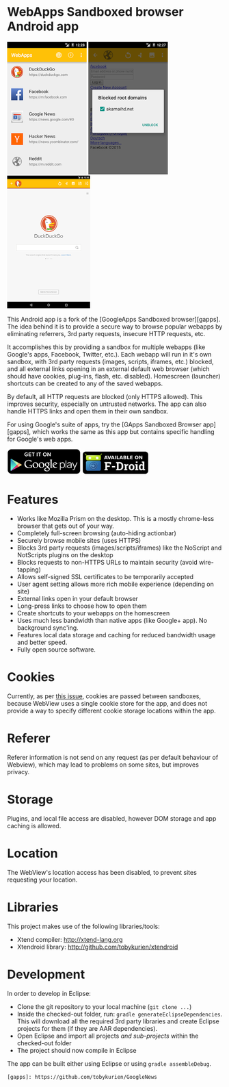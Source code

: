 WebApps Sandboxed browser Android app
=====================================

![screenshot 1](images/webapps1.png) ![screenshot 2](images/webapps2.png) ![screenshot 3](images/webapps3.png)

This Android app is a fork of the [GoogleApps Sandboxed browser][gapps]. The idea behind it is to provide a secure way to browse popular webapps by eliminating referrers, 3rd party requests, insecure HTTP requests, etc.

It accomplishes this by providing a sandbox for multiple webapps (like Google's apps, Facebook, Twitter, etc.). Each webapp will run in it's own sandbox, with 3rd party requests (images, scripts, iframes, etc.) blocked, and all external links opening in an external default web browser (which should have cookies, plug-ins, flash, etc. disabled). Homescreen (launcher) shortcuts can be created to any of the saved webapps.

By default, all HTTP requests are blocked (only HTTPS allowed). This improves security, especially on untrusted networks. The app can also handle 
HTTPS links and open them in their own sandbox.

For using Google's suite of apps, try the [GApps Sandboxed Browser app][gapps], which works the same as this app but contains specific handling for Google's web apps.

[![Google Play Store](images/google_play.png)](https://play.google.com/store/apps/details?id=com.tobykurien.webapps) [![F-Droid app store](images/fdroid.png)](https://f-droid.org/repository/browse/?fdfilter=webapps&fdid=com.tobykurien.webapps) 

Features
========

- Works like Mozilla Prism on the desktop. This is a mostly chrome-less browser that gets out of your way.
- Completely full-screen browsing (auto-hiding actionbar)
- Securely browse mobile sites (uses HTTPS)
- Blocks 3rd party requests (images/scripts/iframes) like the NoScript and NotScripts plugins on the desktop
- Blocks requests to non-HTTPS URLs to maintain security (avoid wire-tapping)
- Allows self-signed SSL certificates to be temporarily accepted
- User agent setting allows more rich mobile experience (depending on site)
- External links open in your default browser
- Long-press links to choose how to open them
- Create shortcuts to your webapps on the homescreen
- Uses much less bandwidth than native apps (like Google+ app). No background sync'ing.
- Features local data storage and caching for reduced bandwidth usage and better speed.
- Fully open source software.


Cookies
=======

Currently, as per [this issue](https://github.com/tobykurien/WebApps/issues/3), cookies are passed between sandboxes, because WebView uses a single cookie store for the app, and does not provide a way to specify different cookie storage locations within the app.

Referer
=======

Referer information is not send on any request (as per default behaviour of Webview), which may lead to problems on some sites, but improves privacy.

Storage
=======

Plugins, and local file access are disabled, however DOM storage and app caching is allowed.

Location
========

The WebView's location access has been disabled, to prevent sites requesting your location.

Libraries
=========

This project makes use of the following libraries/tools:

- Xtend compiler: http://xtend-lang.org
- Xtendroid library: http://github.com/tobykurien/xtendroid

Development
===========

In order to develop in Eclipse:

- Clone the git repository to your local machine (```git clone ...```)
- Inside the checked-out folder, run: ```gradle generateEclipseDependencies```. This will download all the required 3rd party libraries and create Eclipse projects for them (if they are AAR dependencies).
- Open Eclipse and import all projects *and sub-projects* within the checked-out folder
- The project should now compile in Eclipse

The app can be built either using Eclipse or using ```gradle assembleDebug```.

	[gapps]: https://github.com/tobykurien/GoogleNews
	